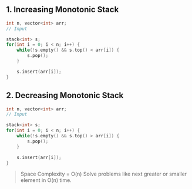 ## 1. Increasing Monotonic Stack

```cpp
int n, vector<int> arr;
// Input

stack<int> s;
for(int i = 0; i < n; i++) {
    while(!s.empty() && s.top() < arr[i]) {
        s.pop();
    }

    s.insert(arr[i]);
}
```

## 2. Decreasing Monotonic Stack

```cpp
int n, vector<int> arr;
// Input

stack<int> s;
for(int i = 0; i < n; i++) {
    while(!s.empty() && s.top() > arr[i]) {
        s.pop();
    }

    s.insert(arr[i]);
}
```
> Space Complexity = O(n)
> Solve problems like next greater or smaller element in O(n) time.